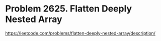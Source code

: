 # Problem 2625. Flatten Deeply Nested Array

https://leetcode.com/problems/flatten-deeply-nested-array/description/
